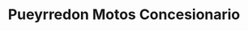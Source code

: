 ---
title: "Pueyrredon Motos Concesionario"
url: /godoy-cruz/pueyrredon-motos-concesionario/
shop: motocicleta
---